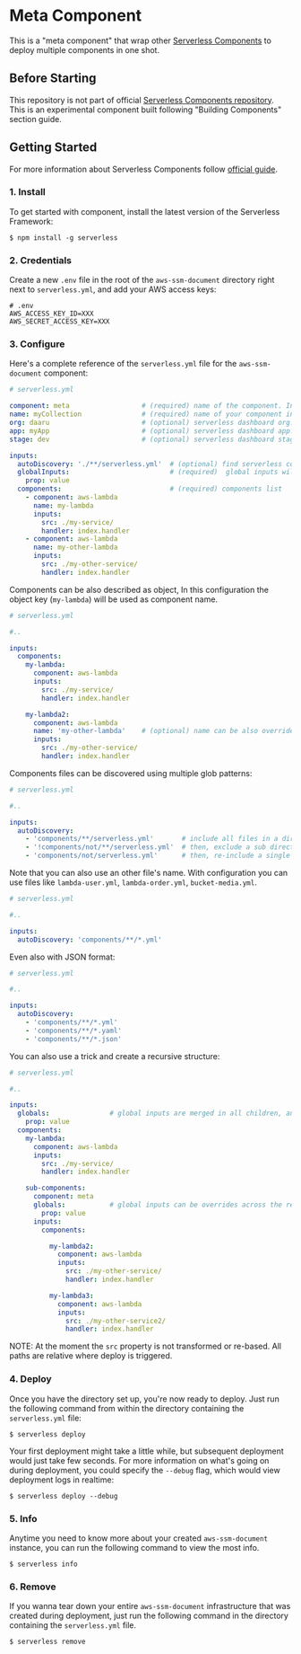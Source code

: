 # Meta Component 

This is a "meta component" that wrap other [Serverless Components](https://github.com/serverless/components) to deploy multiple components in one shot.

## Before Starting

This repository is not part of official [Serverless Components repository](https://github.com/serverless/components).
This is an experimental component built following "Building Components" section guide.

## Getting Started

For more information about Serverless Components follow [official guide](https://github.com/serverless/components).

### 1. Install

To get started with component, install the latest version of the Serverless Framework:

```
$ npm install -g serverless
```

### 2. Credentials

Create a new `.env` file in the root of the `aws-ssm-document` directory right next to `serverless.yml`, and add your AWS access keys:

```
# .env
AWS_ACCESS_KEY_ID=XXX
AWS_SECRET_ACCESS_KEY=XXX
```

### 3. Configure

Here's a complete reference of the `serverless.yml` file for the `aws-ssm-document` component:

```yml
# serverless.yml

component: meta                  # (required) name of the component. In that case, it's aws-ssm-document.
name: myCollection               # (required) name of your component instance.
org: daaru                       # (optional) serverless dashboard org. default is the first org you created during signup.
app: myApp                       # (optional) serverless dashboard app. default is the same as the name property.
stage: dev                       # (optional) serverless dashboard stage. default is dev.

inputs:
  autoDiscovery: './**/serverless.yml'  # (optional) find serverless components declaration files using file glob
  globalInputs:                         # (required)  global inputs will be merged into sub-components
    prop: value
  components:                           # (required) components list
    - component: aws-lambda
      name: my-lambda
      inputs:
        src: ./my-service/
        handler: index.handler
    - component: aws-lambda
      name: my-other-lambda
      inputs:
        src: ./my-other-service/
        handler: index.handler
```

Components can be also described as object, In this configuration the object key (`my-lambda`) will be used as component name.

```yml
# serverless.yml

#..

inputs:
  components:
    my-lambda:
      component: aws-lambda
      inputs:
        src: ./my-service/
        handler: index.handler

    my-lambda2:
      component: aws-lambda
      name: 'my-other-lambda'    # (optional) name can be also override
      inputs:
        src: ./my-other-service/
        handler: index.handler
```

Components files can be discovered using multiple glob patterns:

```yml
# serverless.yml

#..

inputs:
  autoDiscovery: 
    - 'components/**/serverless.yml'       # include all files in a directory
    - '!components/not/**/serverless.yml'  # then, exclude a sub directory
    - 'components/not/serverless.yml'      # then, re-include a single file
```

Note that you can also use an other file's name. 
With configuration you can use files like `lambda-user.yml`, `lambda-order.yml`, `bucket-media.yml`.

```yml
# serverless.yml

#..

inputs:
  autoDiscovery: 'components/**/*.yml'
```

Even also with JSON format:

```yml
# serverless.yml

#..

inputs:
  autoDiscovery: 
    - 'components/**/*.yml'
    - 'components/**/*.yaml'
    - 'components/**/*.json'
```

You can also use a trick and create a recursive structure:

```yml
# serverless.yml

#..

inputs:
  globals:               # global inputs are merged in all children, and recursively into their children
    prop: value
  components:
    my-lambda:
      component: aws-lambda
      inputs:
        src: ./my-service/
        handler: index.handler

    sub-components:
      component: meta 
      globals:           # global inputs can be overrides across the relation graph
        prop: value
      inputs:
        components:

          my-lambda2:
            component: aws-lambda
            inputs:
              src: ./my-other-service/
              handler: index.handler

          my-lambda3:
            component: aws-lambda
            inputs:
              src: ./my-other-service2/
              handler: index.handler
```

NOTE: At the moment the `src` property is not transformed or re-based. 
All paths are relative where deploy is triggered.

### 4. Deploy

Once you have the directory set up, you're now ready to deploy. Just run the following command from within the directory containing the `serverless.yml` file:

```
$ serverless deploy
```

Your first deployment might take a little while, but subsequent deployment would just take few seconds. For more information on what's going on during deployment, you could specify the `--debug` flag, which would view deployment logs in realtime:

```
$ serverless deploy --debug
```

### 5. Info

Anytime you need to know more about your created `aws-ssm-document` instance, you can run the following command to view the most info. 

```
$ serverless info
```

### 6. Remove

If you wanna tear down your entire `aws-ssm-document` infrastructure that was created during deployment, just run the following command in the directory containing the `serverless.yml` file. 
```
$ serverless remove
```
